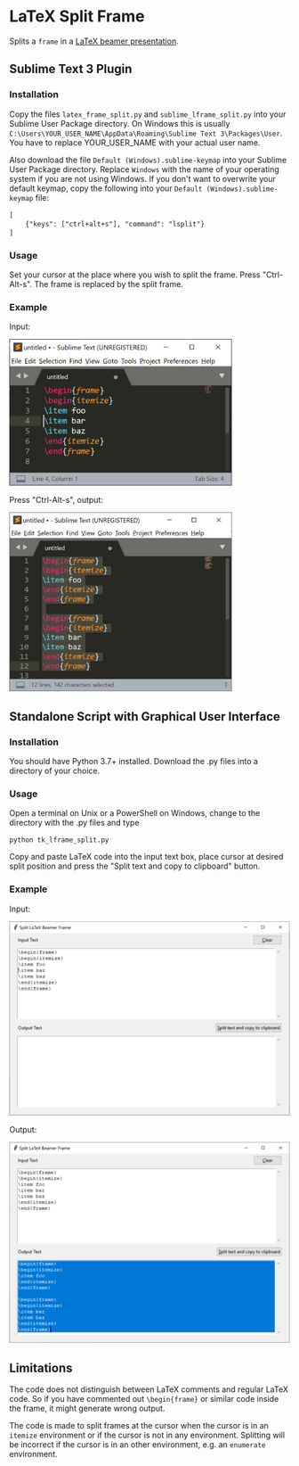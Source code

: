 # LaTeX Split Frame

Splits a `frame` in a [LaTeX beamer presentation](https://en.wikibooks.org/wiki/LaTeX/Presentations).

## Sublime Text 3 Plugin

### Installation

Copy the files `latex_frame_split.py` and `sublime_lframe_split.py` into your Sublime User Package directory. On Windows this is usually `C:\Users\YOUR_USER_NAME\AppData\Roaming\Sublime Text 3\Packages\User`. You have to replace YOUR_USER_NAME with your actual user name.

Also download the file `Default (Windows).sublime-keymap` into your Sublime User Package directory. Replace `Windows` with the name of your operating system if you are not using Windows. If you don't want to overwrite your default keymap, copy the following into your `Default (Windows).sublime-keymap` file:
```
[
	{"keys": ["ctrl+alt+s"], "command": "lsplit"}
]
```

### Usage

Set your cursor at the place where you wish to split the frame. Press "Ctrl-Alt-s". The frame is replaced by the split frame.

### Example

Input:

<img src="screenshots/sublime_before.png" width="400" />

Press "Ctrl-Alt-s", output:

<img src="screenshots/sublime_after.png" width="400" />


## Standalone Script with Graphical User Interface

### Installation

You should have Python 3.7+ installed. Download the .py files into a directory of your choice. 

### Usage

Open a terminal on Unix or a PowerShell on Windows, change to the directory with the .py files and type
```
python tk_lframe_split.py
```
Copy and paste LaTeX code into the input text box, place cursor at desired split position and press the "Split text and copy to clipboard" button.

### Example

Input:

<img src="screenshots/before.png" width="600" />

Output:

<img src="screenshots/after.png" width="600" />

## Limitations

The code does not distinguish between LaTeX comments and regular LaTeX code. So if you have commented out `\begin{frame}` or similar code inside the frame, it might generate wrong output.

The code is made to split frames at the cursor when the cursor is in an `itemize` environment or if the cursor is not in any environment. Splitting will be incorrect if the cursor is in an other environment, e.g. an `enumerate` environment.